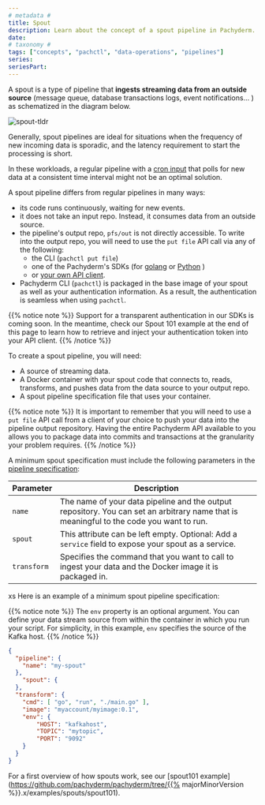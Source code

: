 ```yaml
---
# metadata # 
title: Spout
description: Learn about the concept of a spout pipeline in Pachyderm. 
date: 
# taxonomy #
tags: ["concepts", "pachctl", "data-operations", "pipelines"]
series:
seriesPart:
--- 
```


A spout is a type of pipeline
that **ingests streaming data
from an outside source**
(message queue, database transactions logs, event notifications... )
as schematized in the diagram below.

![spout-tldr](../../../../assets/images/concepts/pipeline-concepts/pipeline/spout_tldr.png)

Generally, 
spout pipelines are ideal for situations
when the frequency of new incoming data
is sporadic, and the latency requirement
to start the processing is short. 

In these workloads,
a regular pipeline with a [cron input](./cron)
that polls for new data
at a consistent time interval
might not be an optimal solution.

A spout pipeline differs
from regular pipelines in many ways:

- its code runs continuously, waiting for new events.
- it does not take an input repo. 
Instead, it consumes data from an outside source.
- the pipeline's output repo,
`pfs/out` is not directly accessible. 
To write into the output repo,
you will need to use the `put file` API call
via any of the following:
    - the CLI (`pachctl put file`)
    - one of the Pachyderm's SDKs (for [golang](../../../../reference/clients/#go-client) or [Python](../../../../reference/clients/#python-client) )
    - or [your own API client](../../../../reference/clients/#other-languages).
- Pachyderm CLI (`pachctl`) is packaged
in the base image of your spout
as well as your authentication information.
As a result, the authentication is seamless when using `pachctl`. 

{{% notice note %}}
 Support for a transparent
authentication in our SDKs is coming soon.
In the meantime, check our Spout 101 example
at the end of this page to learn how to retrieve
and inject your authentication token into your API client.
{{% /notice %}}


To create a spout pipeline, you will need:

* A source of streaming data.
* A Docker container with your spout code that connects to, reads, transforms, and pushes data from the data source to your output repo. 
* A spout pipeline specification file that uses your container.

{{% notice note %}}
It is important
to remember that you will
need to use a `put file` API call
from a client of your choice
to push your data
into the pipeline output repository.
Having the entire Pachyderm API
available to you
allows you to package data
into commits and transactions
at the granularity your problem requires.
{{% /notice %}}


A minimum spout specification must include the following
parameters in the [pipeline specification](../../../../reference/pipeline-spec):

| Parameter   | Description |
| ----------- | ----------- |
| `name`      | The name of your data pipeline and the output repository. You can set an arbitrary name that is meaningful to the code you want to run. |
| `spout`     | This attribute can be left empty. Optional: Add a `service` field to expose your spout as a service. |
| `transform` | Specifies the command that you want to call to ingest your data and the Docker image it is packaged in. |

xs
Here is an example of a minimum spout pipeline specification:

{{% notice note %}}
The `env` property is an optional argument.
You can define your data stream source
from within the container
in which you run
your script.
For simplicity, in this example,
`env` specifies the
source of the Kafka host.
{{% /notice %}}

```json
{
  "pipeline": {
    "name": "my-spout"
  },
    "spout": {
  },
  "transform": {
    "cmd": [ "go", "run", "./main.go" ],
    "image": "myaccount/myimage:0.1",
    "env": {
        "HOST": "kafkahost",
        "TOPIC": "mytopic",
        "PORT": "9092"
    }
  }
}
```


For a first overview of how spouts work, see
our [spout101 example](https://github.com/pachyderm/pachyderm/tree/{{% majorMinorVersion %}}.x/examples/spouts/spout101).



